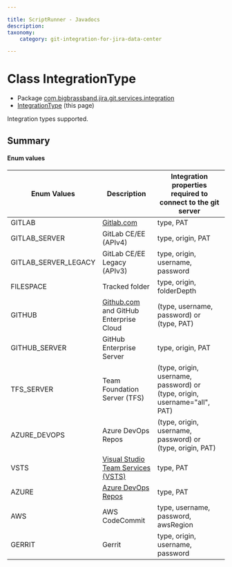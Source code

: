 ```yaml
---

title: ScriptRunner - Javadocs
description:
taxonomy:
    category: git-integration-for-jira-data-center

---
```


# Class IntegrationType

* Package [com.bigbrassband.jira.git.services.integration](#)
* [IntegrationType](#) (this page)

Integration types supported.


## Summary
#### Enum values

| Enum Values | Description | Integration properties required to connect to the git server |
| --- | --- | --- |
| GITLAB | [Gitlab.com](http://gitlab.com) | type, PAT |
| GITLAB_SERVER | GitLab CE/EE (APIv4) | type, origin, PAT |
| GITLAB_SERVER_LEGACY | GitLab CE/EE Legacy (APIv3) | type, origin, username, password |
| FILESPACE | Tracked folder | type, origin, folderDepth |
| GITHUB | [Github.com](http://github.com) and GitHub Enterprise Cloud | (type, username, password) or (type, PAT) |
| GITHUB_SERVER | GitHub Enterprise Server | type, origin, PAT |
| TFS_SERVER | Team Foundation Server (TFS) | (type, origin, username, password) or (type, origin, username="all", PAT) |
| AZURE_DEVOPS | Azure DevOps Repos | (type, origin, username, password) or (type, origin, PAT)|
| VSTS | [Visual Studio Team Services (VSTS)](https://visualstudio.com) | type, PAT |
| AZURE | [Azure DevOps Repos](https://dev.azure.com) | type, PAT |
| AWS | AWS CodeCommit | type, username, password, awsRegion |
| GERRIT | Gerrit | type, origin, username, password |

